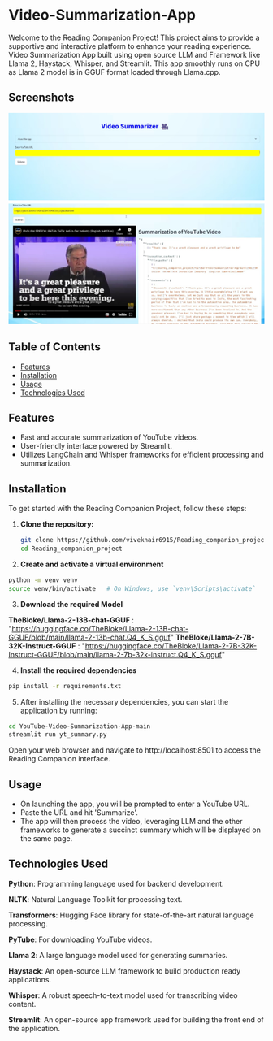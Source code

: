 # Video-Summarization-App
Welcome to the Reading Companion Project! This project aims to provide a supportive and interactive platform to enhance your reading experience. 
Video Summarization App built using open source LLM and Framework like Llama 2, Haystack, Whisper, and Streamlit. This app smoothly runs on CPU as Llama 2 model is in GGUF format loaded through Llama.cpp.

## Screenshots
![Reading Companion](YouTube-Video-Summarization-App-main/screenshots/im1.jpeg)
![Video Summarization](YouTube-Video-Summarization-App-main/screenshots/im2.jpeg)


## Table of Contents

- [Features](#features)
- [Installation](#installation)
- [Usage](#usage)
- [Technologies Used](#technologies-used)

## Features

- Fast and accurate summarization of YouTube videos.
- User-friendly interface powered by Streamlit.
- Utilizes LangChain and Whisper frameworks for efficient processing and summarization.
  
## Installation

To get started with the Reading Companion Project, follow these steps:

1. **Clone the repository:**

   ```bash
   git clone https://github.com/viveknair6915/Reading_companion_project.git
   cd Reading_companion_project 

2. **Create and activate a virtual environment**

```bash
python -m venv venv
source venv/bin/activate   # On Windows, use `venv\Scripts\activate`
```

3. **Download the required Model**

**TheBloke/Llama-2-13B-chat-GGUF** : "https://huggingface.co/TheBloke/Llama-2-13B-chat-GGUF/blob/main/llama-2-13b-chat.Q4_K_S.gguf"
**TheBloke/Llama-2-7B-32K-Instruct-GGUF** : "https://huggingface.co/TheBloke/Llama-2-7B-32K-Instruct-GGUF/blob/main/llama-2-7b-32k-instruct.Q4_K_S.gguf"

4. **Install the required dependencies**


```bash
pip install -r requirements.txt
```

5. After installing the necessary dependencies, you can start the application by running:


```bash
cd YouTube-Video-Summarization-App-main
streamlit run yt_summary.py
```

Open your web browser and navigate to http://localhost:8501 to access the Reading Companion interface.

## Usage

- On launching the app, you will be prompted to enter a YouTube URL.
- Paste the URL and hit 'Summarize'.
- The app will then process the video, leveraging LLM and the other frameworks to generate a succinct summary which will be displayed on the same page.
  
## Technologies Used

**Python**: Programming language used for backend development.

**NLTK**: Natural Language Toolkit for processing text.

**Transformers**: Hugging Face library for state-of-the-art natural language processing.

**PyTube**: For downloading YouTube videos.

**Llama 2**: A large language model used for generating summaries.

**Haystack**: An open-source LLM framework to build production ready applications.

**Whisper**: A robust speech-to-text model used for transcribing video content.

**Streamlit**: An open-source app framework used for building the front end of the application.
